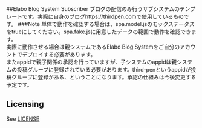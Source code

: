 ##Elabo Blog System Subscriber
ブログの配信のみ行うサブシステムのテンプレートです。実際に自身のブログ<https://thirdpen.com>で使用しているものです。
###Note
単体で動作を確認する場合は、spa.model.jsのモックステータスをtrueにしてください。spa.fake.jsに用意したデータの範囲で動作を確認できます。  
実際に動作させる場合は親システムであるElabo Blog Systemをご自分のアカウントでデプロイする必要があります。  
またappidで親子関係の承認を行っていますが、子システムのappidは親システムの投稿グループに登録されている必要があります。third-penというappidが投稿グループに登録がある、ということになります。承認の仕組みは今後変更する予定です。


## Licensing
See [LICENSE](LICENSE)
